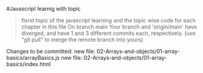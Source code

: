 #Javascript learnig with topic 

 
 >fisrst topic of the javascript learning and the topic wise code for each chapter in this file 
On branch main
 Your branch and 'origin/main' have diverged,
 and have 1 and 3 different commits each, respectively.
   (use "git pull" to merge the remote branch into yours)

 Changes to be committed:
	new file:   02-Arrays-and-objects/01-array-basics/arrayBasics.js
	new file:   02-Arrays-and-objects/01-array-basics/index.html

